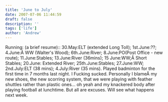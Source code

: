 ```yaml
---
title: 'June to July'
date: 2007-07-06 11:44:59
draft: false
description: ''
tags: ['life']
author: 'Andrew'
---
```


Running: (a brief resume):: 30.May:ELT (extended Long Toll); 1st.June:??; 4.June:Â WW (Walter's Wood); 6th.June:River; 8.June:PO(Post Office - new route); 11.June:Stables; 13.June:River (36mins); 15 June:WW;Â Short Stables; 20.June: Extended River; 25th.June:Stables; 27.June:WW; 2nd.July:ELT (38 mins); 4.July:River (35 mins). Played badminton for the first time in 7 months last night. I Fucking sucked. Personally I blameÂ my new shoes, the new scorring system, that we were playing with feather shuttles rather than plastic ones... oh yeah and my knackered body after playing football at lunchtime. But all are excuses. Will see what happens next week.
